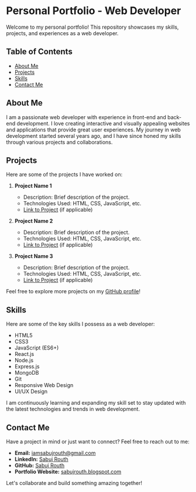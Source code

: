 # Personal Portfolio - Web Developer

Welcome to my personal portfolio! This repository showcases my skills, projects, and experiences as a web developer.

## Table of Contents
- [About Me](#about-me)
- [Projects](#projects)
- [Skills](#skills)
- [Contact Me](#contact-me)

## About Me
I am a passionate web developer with experience in front-end and back-end development. I love creating interactive and visually appealing websites and applications that provide great user experiences. My journey in web development started several years ago, and I have since honed my skills through various projects and collaborations.

## Projects
Here are some of the projects I have worked on:

1. **Project Name 1**
   - Description: Brief description of the project.
   - Technologies Used: HTML, CSS, JavaScript, etc.
   - [Link to Project](#) (if applicable)

2. **Project Name 2**
   - Description: Brief description of the project.
   - Technologies Used: HTML, CSS, JavaScript, etc.
   - [Link to Project](#) (if applicable)

3. **Project Name 3**
   - Description: Brief description of the project.
   - Technologies Used: HTML, CSS, JavaScript, etc.
   - [Link to Project](#) (if applicable)

Feel free to explore more projects on my [GitHub profile](#)!

## Skills
Here are some of the key skills I possess as a web developer:

- HTML5
- CSS3
- JavaScript (ES6+)
- React.js
- Node.js
- Express.js
- MongoDB
- Git
- Responsive Web Design
- UI/UX Design

I am continuously learning and expanding my skill set to stay updated with the latest technologies and trends in web development.

## Contact Me
Have a project in mind or just want to connect? Feel free to reach out to me:

- **Email:** [iamsabujrouth@gmail.com](mailto:iamsabujrouth@gmail.com)
- **LinkedIn:** [Sabuj Routh](https://www.linkedin.com/in/sabuj-routh/)
- **GitHub:** [Sabuj Routh](https://github.com/sabujrouth)
- **Portfolio Website:** [sabujrouth.blogspot.com](https://sabujrouth.blogspot.com/)

Let's collaborate and build something amazing together!

